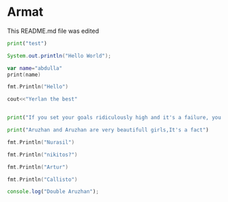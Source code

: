 # Armat

This README.md file was edited

```python
print("test")
```

```java
System.out.println("Hello World");
```

```kotlin
var name="abdulla"
print(name)

```

```go
fmt.Println("Hello")
```

```c++
cout<<"Yerlan the best"
```

```python

print("If you set your goals ridiculously high and it's a failure, you will fail above everyone else's success.")


```

```py
print("Aruzhan and Aruzhan are very beautifull girls,It's a fact")
```

```go
fmt.Println("Nurasil")
```

```go
fmt.Println("nikitos?")
```

```go
fmt.Println("Artur")
```

```go
fmt.Println("Callisto")
```

```js
console.log("Double Aruzhan");
```
